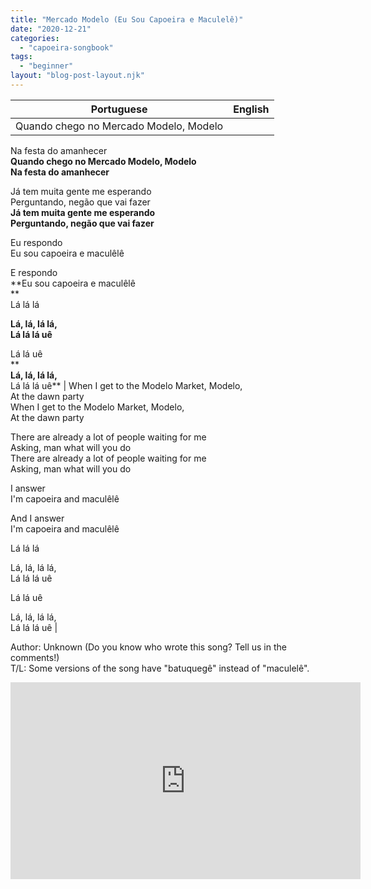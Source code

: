 ```yaml
---
title: "Mercado Modelo (Eu Sou Capoeira e Maculelê)"
date: "2020-12-21"
categories: 
  - "capoeira-songbook"
tags: 
  - "beginner"
layout: "blog-post-layout.njk"
---
```


| Portuguese | English |
| --- | --- |
| Quando chego no Mercado Modelo, Modelo  
Na festa do amanhecer  
**Quando chego no Mercado Modelo, Modelo  
Na festa do amanhecer**  
  
Já tem muita gente me esperando  
Perguntando, negão que vai fazer  
**Já tem muita gente me esperando  
Perguntando, negão que vai fazer**  
  
Eu respondo  
Eu sou capoeira e maculêlê  
  
E respondo  
**Eu sou capoeira e maculêlê  
**  
Lá lá lá  
  
**Lá, lá, lá lá,  
Lá lá lá uê**  
  
Lá lá uê  
**  
**Lá, lá, lá lá,**  
Lá lá lá uê** | When I get to the Modelo Market, Modelo,  
At the dawn party  
When I get to the Modelo Market, Modelo,  
At the dawn party  
  
There are already a lot of people waiting for me  
Asking, man what will you do  
There are already a lot of people waiting for me  
Asking, man what will you do  
  
I answer  
I'm capoeira and maculêlê  
  
And I answer  
I'm capoeira and maculêlê  
  
Lá lá lá  
  
Lá, lá, lá lá,  
Lá lá lá uê  
  
Lá lá uê  
  
Lá, lá, lá lá,  
Lá lá lá uê |

<figcaption>

Author: Unknown (Do you know who wrote this song? Tell us in the comments!)  
T/L: Some versions of the song have "batuquegê" instead of "maculelê".

</figcaption>

<iframe width="560" height="315" src="https://www.youtube.com/embed/5IwXwOlR_hE" title="YouTube video player" frameborder="0" allow="accelerometer; autoplay; clipboard-write; encrypted-media; gyroscope; picture-in-picture" allowfullscreen></iframe>
